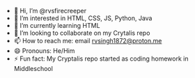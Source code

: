 - 👋 Hi, I’m @rvsfirecreeper
- 👀 I’m interested in HTML, CSS, JS, Python, Java
- 🌱 I’m currently learning HTML
- 💞️ I’m looking to collaborate on my Crytalis repo
- 📫 How to reach me: email rvsingh1872@proton.me
- 😄 Pronouns: He/Him
- ⚡ Fun fact: My Cryptalis repo started as coding homework in Middleschool

<!---
rvsfirecreeper/rvsfirecreeper is a ✨ special ✨ repository because its `README.md` (this file) appears on your GitHub profile.
You can click the Preview link to take a look at your changes.
--->
